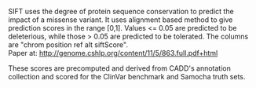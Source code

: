 SIFT uses the degree of protein sequence conservation to predict the impact of a missense variant. It uses alignment based method to give prediction scores in the range [0,1]. Values <= 0.05 are predicted to be deleterious, while those > 0.05 are predicted to be tolerated. The columns are "chrom  position ref alt siftScore".  
Paper at: http://genome.cshlp.org/content/11/5/863.full.pdf+html 

These scores are precomputed and derived from CADD's annotation collection and scored for the ClinVar benchmark and Samocha truth sets.
